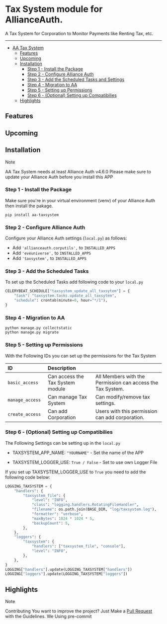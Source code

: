 # Tax System module for AllianceAuth.<a name="aa-taxsystem"></a>

A Tax System for Corporation to Monitor Payments like Renting Tax, etc.

______________________________________________________________________

- [AA Tax System](#aa-taxsystem)
  - [Features](#features)
  - [Upcoming](#upcoming)
  - [Installation](#features)
    - [Step 1 - Install the Package](#step1)
    - [Step 2 - Configure Alliance Auth](#step2)
    - [Step 3 - Add the Scheduled Tasks and Settings](#step3)
    - [Step 4 - Migration to AA](#step4)
    - [Step 5 - Setting up Permissions](#step5)
    - [Step 6 - (Optional) Setting up Compatibilies](#step6)
  - [Highlights](#highlights)

## Features<a name="features"></a>

## Upcoming<a name="upcoming"></a>

## Installation<a name="installation"></a>

> [!NOTE]
> AA Tax System needs at least Alliance Auth v4.6.0
> Please make sure to update your Alliance Auth before you install this APP

### Step 1 - Install the Package<a name="step1"></a>

Make sure you're in your virtual environment (venv) of your Alliance Auth then install the pakage.

```shell
pip install aa-taxsystem
```

### Step 2 - Configure Alliance Auth<a name="step2"></a>

Configure your Alliance Auth settings (`local.py`) as follows:

- Add `'allianceauth.corputils',` to `INSTALLED_APPS`
- Add `'eveuniverse',` to `INSTALLED_APPS`
- Add `'taxsystem',` to `INSTALLED_APPS`

### Step 3 - Add the Scheduled Tasks<a name="step3"></a>

To set up the Scheduled Tasks add following code to your `local.py`

```python
CELERYBEAT_SCHEDULE["taxsystem_update_all_taxsytem"] = {
    "task": "taxsystem.tasks.update_all_taxsytem",
    "schedule": crontab(minute=0, hour="*/1"),
}
```

### Step 4 - Migration to AA<a name="step4"></a>

```shell
python manage.py collectstatic
python manage.py migrate
```

### Step 5 - Setting up Permissions<a name="step5"></a>

With the Following IDs you can set up the permissions for the Tax System

| ID                 | Description                      |                                                            |
| :----------------- | :------------------------------- | :--------------------------------------------------------- |
| `basic_access`     | Can access the Tax System module | All Members with the Permission can access the Tax System. |
| `manage_access   ` | Can manage Tax System            | Can modify/remove tax settings.                            |
| `create_access`    | Can add Corporation              | Users with this permission can add corporation.            |

### Step 6 - (Optional) Setting up Compatibilies<a name="step6"></a>

The Following Settings can be setting up in the `local.py`

- TAXSYSTEM_APP_NAME: `"YOURNAME"` - Set the name of the APP

- TAXSYSTEM_LOGGER_USE: `True / False` - Set to use own Logger File

If you set up TAXSYSTEM_LOGGER_USE to `True` you need to add the following code below:

```python
LOGGING_TAXSYSTEM = {
    "handlers": {
        "taxsystem_file": {
            "level": "INFO",
            "class": "logging.handlers.RotatingFileHandler",
            "filename": os.path.join(BASE_DIR, "log/taxsystem.log"),
            "formatter": "verbose",
            "maxBytes": 1024 * 1024 * 5,
            "backupCount": 5,
        },
    },
    "loggers": {
        "taxsystem": {
            "handlers": ["taxsystem_file", "console"],
            "level": "INFO",
        },
    },
}
LOGGING["handlers"].update(LOGGING_TAXSYSTEM["handlers"])
LOGGING["loggers"].update(LOGGING_TAXSYSTEM["loggers"])
```

## Highlights<a name="highlights"></a>

> [!NOTE]
> Contributing
> You want to improve the project?
> Just Make a [Pull Request](https://github.com/Geuthur/aa-taxsystem/pulls) with the Guidelines.
> We Using pre-commit

